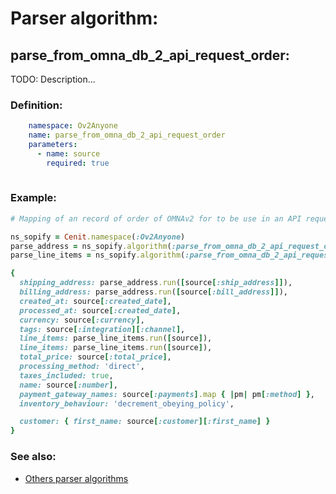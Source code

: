 # Parser algorithm:
 
## parse_from_omna_db_2_api_request_order:

TODO: Description...
    
### Definition:
```YAML
    namespace: Ov2Anyone
    name: parse_from_omna_db_2_api_request_order
    parameters:
      - name: source
        required: true
        
```

### Example:
```RUBY
# Mapping of an record of order of OMNAv2 for to be use in an API request for an integration of this channel.

ns_sopify = Cenit.namespace(:Ov2Anyone)
parse_address = ns_sopify.algorithm(:parse_from_omna_db_2_api_request_order_address)
parse_line_items = ns_sopify.algorithm(:parse_from_omna_db_2_api_request_order_line_items)

{
  shipping_address: parse_address.run([source[:ship_address]]),
  billing_address: parse_address.run([source[:bill_address]]),
  created_at: source[:created_date],
  processed_at: source[:created_date],
  currency: source[:currency],
  tags: source[:integration][:channel],
  line_items: parse_line_items.run([source]),
  line_items: parse_line_items.run([source]),
  total_price: source[:total_price],
  processing_method: 'direct',
  taxes_included: true,
  name: source[:number],
  payment_gateway_names: source[:payments].map { |pm| pm[:method] },
  inventory_behaviour: 'decrement_obeying_policy',

  customer: { first_name: source[:customer][:first_name] }
}
```

### See also:
* [Others parser algorithms](overview?id=parse_from_omna_db_2_api_request_order)